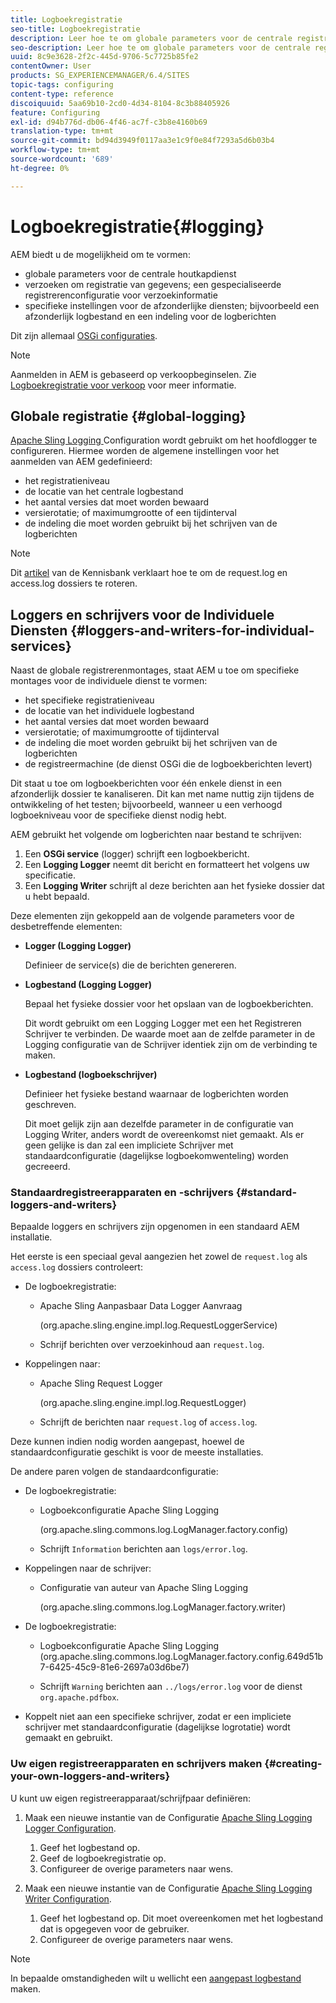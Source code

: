 ```yaml
---
title: Logboekregistratie
seo-title: Logboekregistratie
description: Leer hoe te om globale parameters voor de centrale registrerendienst, specifieke montages voor de individuele diensten te vormen of hoe te om gegevensregistreren te verzoeken.
seo-description: Leer hoe te om globale parameters voor de centrale registrerendienst, specifieke montages voor de individuele diensten te vormen of hoe te om gegevensregistreren te verzoeken.
uuid: 8c9e3628-2f2c-445d-9706-5c7725b85fe2
contentOwner: User
products: SG_EXPERIENCEMANAGER/6.4/SITES
topic-tags: configuring
content-type: reference
discoiquuid: 5aa69b10-2cd0-4d34-8104-8c3b88405926
feature: Configuring
exl-id: d94b776d-db06-4f46-ac7f-c3b8e4160b69
translation-type: tm+mt
source-git-commit: bd94d3949f0117aa3e1c9f0e84f7293a5d6b03b4
workflow-type: tm+mt
source-wordcount: '689'
ht-degree: 0%

---
```


# Logboekregistratie{#logging}

AEM biedt u de mogelijkheid om te vormen:

* globale parameters voor de centrale houtkapdienst
* verzoeken om registratie van gegevens; een gespecialiseerde registrerenconfiguratie voor verzoekinformatie
* specifieke instellingen voor de afzonderlijke diensten; bijvoorbeeld een afzonderlijk logbestand en een indeling voor de logberichten

Dit zijn allemaal [OSGi configuraties](/help/sites-deploying/configuring-osgi.md).

>[!NOTE]
>
>Aanmelden in AEM is gebaseerd op verkoopbeginselen. Zie [Logboekregistratie voor verkoop](https://sling.apache.org/site/logging.html) voor meer informatie.

## Globale registratie {#global-logging}

[Apache Sling Logging ](/help/sites-deploying/osgi-configuration-settings.md) Configuration wordt gebruikt om het hoofdlogger te configureren. Hiermee worden de algemene instellingen voor het aanmelden van AEM gedefinieerd:

* het registratieniveau
* de locatie van het centrale logbestand
* het aantal versies dat moet worden bewaard
* versierotatie; of maximumgrootte of een tijdinterval
* de indeling die moet worden gebruikt bij het schrijven van de logberichten

>[!NOTE]
>
>Dit [artikel](https://helpx.adobe.com/experience-manager/kb/HowToRotateRequestAndAccessLog.html) van de Kennisbank verklaart hoe te om de request.log en access.log dossiers te roteren.

## Loggers en schrijvers voor de Individuele Diensten {#loggers-and-writers-for-individual-services}

Naast de globale registrerenmontages, staat AEM u toe om specifieke montages voor de individuele dienst te vormen:

* het specifieke registratieniveau
* de locatie van het individuele logbestand
* het aantal versies dat moet worden bewaard
* versierotatie; of maximumgrootte of tijdinterval
* de indeling die moet worden gebruikt bij het schrijven van de logberichten
* de registreermachine (de dienst OSGi die de logboekberichten levert)

Dit staat u toe om logboekberichten voor één enkele dienst in een afzonderlijk dossier te kanaliseren. Dit kan met name nuttig zijn tijdens de ontwikkeling of het testen; bijvoorbeeld, wanneer u een verhoogd logboekniveau voor de specifieke dienst nodig hebt.

AEM gebruikt het volgende om logberichten naar bestand te schrijven:

1. Een **OSGi service** (logger) schrijft een logboekbericht.
1. Een **Logging Logger** neemt dit bericht en formatteert het volgens uw specificatie.
1. Een **Logging Writer** schrijft al deze berichten aan het fysieke dossier dat u hebt bepaald.

Deze elementen zijn gekoppeld aan de volgende parameters voor de desbetreffende elementen:

* **Logger (Logging Logger)**

   Definieer de service(s) die de berichten genereren.

* **Logbestand (Logging Logger)**

   Bepaal het fysieke dossier voor het opslaan van de logboekberichten.

   Dit wordt gebruikt om een Logging Logger met een het Registreren Schrijver te verbinden. De waarde moet aan de zelfde parameter in de Logging configuratie van de Schrijver identiek zijn om de verbinding te maken.

* **Logbestand (logboekschrijver)**

   Definieer het fysieke bestand waarnaar de logberichten worden geschreven.

   Dit moet gelijk zijn aan dezelfde parameter in de configuratie van Logging Writer, anders wordt de overeenkomst niet gemaakt. Als er geen gelijke is dan zal een impliciete Schrijver met standaardconfiguratie (dagelijkse logboekomwenteling) worden gecreeerd.

### Standaardregistreerapparaten en -schrijvers {#standard-loggers-and-writers}

Bepaalde loggers en schrijvers zijn opgenomen in een standaard AEM installatie.

Het eerste is een speciaal geval aangezien het zowel de `request.log` als `access.log` dossiers controleert:

* De logboekregistratie:

   * Apache Sling Aanpasbaar Data Logger Aanvraag

      (org.apache.sling.engine.impl.log.RequestLoggerService)

   * Schrijf berichten over verzoekinhoud aan `request.log`.

* Koppelingen naar:

   * Apache Sling Request Logger

      (org.apache.sling.engine.impl.log.RequestLogger)

   * Schrijft de berichten naar `request.log` of `access.log`.

Deze kunnen indien nodig worden aangepast, hoewel de standaardconfiguratie geschikt is voor de meeste installaties.

De andere paren volgen de standaardconfiguratie:

* De logboekregistratie:

   * Logboekconfiguratie Apache Sling Logging

      (org.apache.sling.commons.log.LogManager.factory.config)

   * Schrijft `Information` berichten aan `logs/error.log`.

* Koppelingen naar de schrijver:

   * Configuratie van auteur van Apache Sling Logging

      (org.apache.sling.commons.log.LogManager.factory.writer)

* De logboekregistratie:

   * Logboekconfiguratie Apache Sling Logging
(org.apache.sling.commons.log.LogManager.factory.config.649d51b7-6425-45c9-81e6-2697a03d6be7)

   * Schrijft `Warning` berichten aan `../logs/error.log` voor de dienst `org.apache.pdfbox`.

* Koppelt niet aan een specifieke schrijver, zodat er een impliciete schrijver met standaardconfiguratie (dagelijkse logrotatie) wordt gemaakt en gebruikt.

### Uw eigen registreerapparaten en schrijvers maken {#creating-your-own-loggers-and-writers}

U kunt uw eigen registreerapparaat/schrijfpaar definiëren:

1. Maak een nieuwe instantie van de Configuratie [Apache Sling Logging Logger Configuration](/help/sites-deploying/osgi-configuration-settings.md).

   1. Geef het logbestand op.
   1. Geef de logboekregistratie op.
   1. Configureer de overige parameters naar wens.

1. Maak een nieuwe instantie van de Configuratie [Apache Sling Logging Writer Configuration](/help/sites-deploying/osgi-configuration-settings.md).

   1. Geef het logbestand op. Dit moet overeenkomen met het logbestand dat is opgegeven voor de gebruiker.
   1. Configureer de overige parameters naar wens.

>[!NOTE]
>
>In bepaalde omstandigheden wilt u wellicht een [aangepast logbestand](/help/sites-deploying/monitoring-and-maintaining.md#create-a-custom-log-file) maken.
